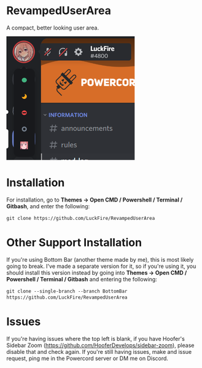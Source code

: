# RevampedUserArea
A compact, better looking user area.

![Preview](./Previews/AreaPreview.png)

# Installation
For installation, go to **Themes -> Open CMD / Powershell / Terminal / Gitbash**, and enter the following:
```
git clone https://github.com/LuckFire/RevampedUserArea
```

# Other Support Installation
If you're using Bottom Bar (another theme made by me), this is most likely going to break. I've made a separate version for it, so if you're using it, you should install this version instead by going into **Themes -> Open CMD / Powershell / Terminal / Gitbash** and entering the following:
```
git clone --single-branch --branch BottomBar https://github.com/LuckFire/RevampedUserArea
```

# Issues
If you're having issues where the top left is blank, if you have Hoofer's Sidebar Zoom (https://github.com/HooferDevelops/sidebar-zoom), please disable that and check again. If you're still having issues, make and issue request, ping me in the Powercord server or DM me on Discord.
